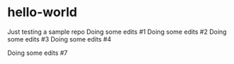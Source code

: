 # hello-world
Just testing a sample repo
Doing some edits #1
Doing some edits #2
Doing some edits #3
Doing some edits #4

Doing some edits #7

